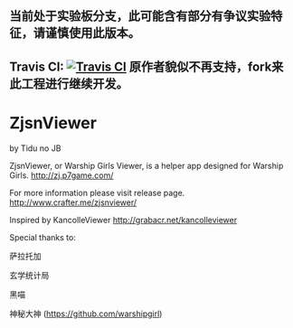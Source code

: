 ## 当前处于实验板分支，此可能含有部分有争议实验特征，请谨慎使用此版本。
Travis CI: [![Travis CI](https://travis-ci.org/JohnnySun/ZjsnViewer.svg?branch=master)](https://travis-ci.org/JohnnySun/ZjsnViewer)
原作者貌似不再支持，fork来此工程进行继续开发。
---
# ZjsnViewer
by Tidu no JB

ZjsnViewer, or Warship Girls Viewer, is a helper app designed for Warship Girls.
http://zj.p7game.com/

For more information please visit release page.
http://www.crafter.me/zjsnviewer/

Inspired by KancolleViewer
http://grabacr.net/kancolleviewer

Special thanks to:

萨拉托加

玄学统计局

黑喵

神秘大神 (https://github.com/warshipgirl)
